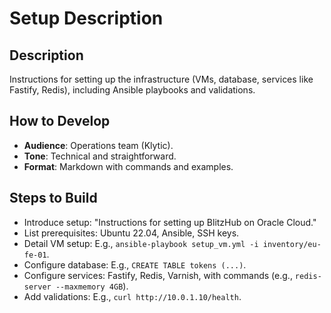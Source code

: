 # Setup Description

## Description
Instructions for setting up the infrastructure (VMs, database, services like Fastify, Redis), including Ansible playbooks and validations.

## How to Develop
- **Audience**: Operations team (Klytic).
- **Tone**: Technical and straightforward.
- **Format**: Markdown with commands and examples.

## Steps to Build
- Introduce setup: "Instructions for setting up BlitzHub on Oracle Cloud."
- List prerequisites: Ubuntu 22.04, Ansible, SSH keys.
- Detail VM setup: E.g., `ansible-playbook setup_vm.yml -i inventory/eu-fe-01`.
- Configure database: E.g., `CREATE TABLE tokens (...)`.
- Configure services: Fastify, Redis, Varnish, with commands (e.g., `redis-server --maxmemory 4GB`).
- Add validations: E.g., `curl http://10.0.1.10/health`.
